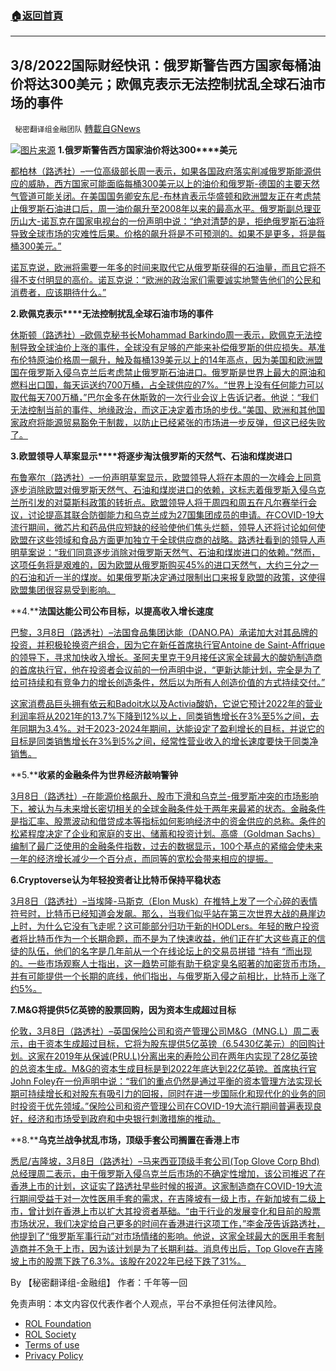 ###  [:house:返回首頁](https://github.com/ourhimalayas/txt)
---


## 3/8/2022国际财经快讯：俄罗斯警告西方国家每桶油价将达300美元；欧佩克表示无法控制扰乱全球石油市场的事件
` 秘密翻译组金融团队` [轉載自GNews](https://gnews.org/zh-hans/2126729/)

![](https://assets.gnews.org/wp-content/uploads/2022/03/图片1-61.png)[图片来源](https://dzm0ugdauank9.cloudfront.net)
**1.****俄罗斯警告西方国家油价将达****300****美元**

[都柏林（路透社）–一位高级部长周一表示，如果各国政府落实削减俄罗斯能源供应的威胁，西方国家可能面临每桶300美元以上的油价和俄罗斯-德国的主要天然气管道可能关闭。在美国国务卿安东尼-布林肯表示华盛顿和欧洲盟友正在考虑禁止俄罗斯石油进口后，周一油价飙升至2008年以来的最高水平。俄罗斯副总理亚历山大-诺瓦克在国家电视台的一份声明中说：“绝对清楚的是，拒绝俄罗斯石油将导致全球市场的灾难性后果。价格的飙升将是不可预测的。如果不是更多，将是每桶300美元。”](https://www.oann.com/russia-warns-west-of-300-per-barrel-oil-cuts-to-eu-gas-supply/)

[诺瓦克说，欧洲将需要一年多的时间来取代它从俄罗斯获得的石油量，而且它将不得不支付明显的高价。诺瓦克说：“欧洲的政治家们需要诚实地警告他们的公民和消费者，应该期待什么。”](https://www.oann.com/russia-warns-west-of-300-per-barrel-oil-cuts-to-eu-gas-supply/)

**2.****欧佩克****表示****无法控制扰乱全球石油市场的事件**

[休斯顿（路透社）–欧佩克秘书长Mohammad Barkindo周一表示，欧佩克无法控制导致全球油价上涨的事件，全球没有足够的产能来补偿俄罗斯的供应损失。基准布伦特原油价格周一飙升，触及每桶139美元以上的14年高点，因为美国和欧洲盟国在俄罗斯入侵乌克兰后考虑禁止俄罗斯石油进口。俄罗斯是世界上最大的原油和燃料出口国，每天运送约700万桶，占全球供应的7%。“世界上没有任何能力可以取代每天700万桶，”巴尔金多在休斯敦的一次行业会议上告诉记者。他说：“我们无法控制当前的事件、地缘政治，而这正决定着市场的步伐。”美国、欧洲和其他国家政府将能源贸易豁免于制裁，以防止已经紧张的市场进一步反弹，但这已经失败了。](https://www.oann.com/opec-has-no-control-over-events-roiling-global-oil-markets-sec-gen/)

**3.****欧盟****领导人草案显示****将逐步淘汰俄罗斯的天然气、石油和煤炭进口**

[布鲁塞尔（路透社）–一份声明草案显示，欧盟领导人将在本周的一次峰会上同意逐步消除欧盟对俄罗斯天然气、石油和煤炭进口的依赖，这标志着俄罗斯入侵乌克兰所引发的对莫斯科政策的转折点。欧盟领导人将于周四和周五在凡尔赛举行会议，讨论提高其联合防御能力和乌克兰成为27国集团成员的申请。在COVID-19大流行期间，微芯片和药品供应短缺的经验使他们焦头烂额，领导人还将讨论如何使欧盟在这些领域和食品方面更加独立于全球供应商的战略。路透社看到的领导人声明草案说：“我们同意逐步消除对俄罗斯天然气、石油和煤炭进口的依赖。”然而，这项任务将是艰难的，因为欧盟从俄罗斯购买45%的进口天然气，大约三分之一的石油和近一半的煤炭。如果俄罗斯决定通过限制出口来报复欧盟的政策，这使得欧盟集团很容易受到影响。](https://www.oann.com/eu-to-phase-out-russian-gas-oil-coal-imports-leaders-draft/)

**4.****法国达能公司公布目标，以提高收入增长速度**

[巴黎，3月8日（路透社）–法国食品集团达能（DANO.PA）承诺加大对其品牌的投资，并积极轮换资产组合，因为它在新任首席执行官Antoine de Saint-Affrique的领导下，寻求加快收入增长。圣阿夫里克于9月接任这家全球最大的酸奶制造商的首席执行官，他在投资者会议前的一份声明中说，“更新达能计划，完全是为了给可持续和有竞争力的增长创造条件，然后以为所有人创造价值的方式持续交付。”](https://www.reuters.com/business/retail-consumer/frances-danone-unveils-targets-ramp-up-revenue-growth-2022-03-08/)

[这家消费品巨头拥有依云和Badoit水以及Activia酸奶，它说它预计2022年的营业利润率将从2021年的13.7%下降到12%以上，同类销售增长在3%至5%之间，去年同期为3.4%。对于2023-2024年期间，达能设定了盈利增长的目标，并说它的目标是同类销售增长在3%到5%之间，经常性营业收入的增长速度要快于同类净销售。](https://www.reuters.com/business/retail-consumer/frances-danone-unveils-targets-ramp-up-revenue-growth-2022-03-08/)

**5.****收紧的金融条件为世界经济敲响警钟**

[3月8日（路透社）–在能源价格飙升、股市下滑和乌克兰-俄罗斯冲突的市场影响下，被认为与未来增长密切相关的全球金融条件处于两年来最紧的状态。金融条件是指汇率、股票波动和借贷成本等指标如何影响经济中的资金供应的总称。条件的松紧程度决定了企业和家庭的支出、储蓄和投资计划。高盛（Goldman Sachs）编制了最广泛使用的金融条件指数，过去的数据显示，100个基点的紧缩会使未来一年的经济增长减少一个百分点，而同等的宽松会带来相应的提振。](https://www.reuters.com/markets/europe/tightening-financial-conditions-sound-alarm-world-economy-2022-03-07/)

**6.****Cryptoverse****认为年轻投资者让比特币保持平稳状态**

[3月8日（路透社）–当埃隆-马斯克（Elon Musk）在推特上发了一个心碎的表情符号时，比特币已经知道会发飙。那么，当我们似乎站在第三次世界大战的悬崖边上时，为什么它没有飞走呢？这可能部分归功于新的HODLers。年轻的散户投资者将比特币作为一个长期命题，而不是为了快速收益，他们正在扩大这些真正的信徒的队伍，他们的名字是几年前从一个在线论坛上的交易员拼错 “持有 “而出现的。一些市场观察人士指出，这一趋势可能有助于稳定臭名昭著的加密货币市场，并有可能提供一个长期的底线，他们指出，与俄罗斯入侵之前相比，比特币上涨了约5%。](https://www.reuters.com/markets/europe/cryptoverse-young-hodlers-keeping-bitcoin-an-even-keel-2022-03-08/)

**7.****M&G****将提供****5****亿英镑的股票回购，因为资本生成超过目标**

[伦敦，3月8日（路透社）–英国保险公司和资产管理公司M&G（MNG.L）周二表示，由于资本生成超过目标，它将为股东提供5亿英镑（6.5430亿美元）的回购计划。这家在2019年从保诚(PRU.L)分离出来的寿险公司在两年内实现了28亿英镑的总资本生成。M&G的资本生成目标是到2022年底达到22亿英镑。首席执行官John Foley在一份声明中说：“我们的重点仍然是通过平衡的资本管理方法实现长期可持续增长和对股东有吸引力的回报，同时在进一步国际化和现代化的业务的同时投资于优先领域。”保险公司和资产管理公司在COVID-19大流行期间普遍表现良好，经济和市场受到政府和中央银行刺激措施的推动。](https://www.reuters.com/world/uk/mg-offer-500-mln-stg-share-buyback-capital-generation-beats-target-2022-03-08/)

**8.****乌克兰战争扰乱市场，顶级手套公司搁置在香港上市**

[悉尼/吉隆坡，3月8日（路透社）–马来西亚顶级手套公司(Top Glove Corp Bhd)总经理周二表示，由于俄罗斯入侵乌克兰后市场的不确定性增加，该公司推迟了在香港上市的计划，这证实了路透社早些时候的报道。这家制造商在COVID-19大流行期间受益于对一次性医用手套的需求，在吉隆坡有一级上市，在新加坡有二级上市，曾计划在香港上市以扩大其投资者基础。“由于行业的发展变化和目前的股票市场状况，我们决定给自己更多的时间在香港进行这项工作，”李金茂告诉路透社，他提到了“俄罗斯军事行动”对市场情绪的影响。他说，这家全球最大的医用手套制造商并不急于上市，因为该计划是为了长期利益。消息传出后，Top Glove在吉隆坡上市的股票下跌了6.3%。该股在2022年已经下跌了31%。](https://www.reuters.com/markets/deals/top-glove-shelves-347-million-hong-kong-listing-source-2022-03-08/)

By 【秘密翻译组-金融组】
作者：千年等一回

 

免责声明：本文内容仅代表作者个人观点，平台不承担任何法律风险。

- [ROL Foundation](https://rolfoundation.org/)
- [ROL Society](https://rolsociety.org/)
- [Terms of use](https://gnews.org/terms-of-use-3/)
- [Privacy Policy](https://gnews.org/privacy-policy/)
